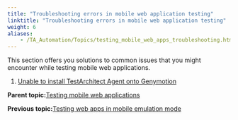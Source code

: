```yaml
--- 
title: "Troubleshooting errors in mobile web application testing"
linktitle: "Troubleshooting errors in mobile web application testing"
weight: 6
aliases: 
    - /TA_Automation/Topics/testing_mobile_web_apps_troubleshooting.html
---
```


This section offers you solutions to common issues that you might encounter while testing mobile web applications.

1.  [Unable to install TestArchitect Agent onto Genymotion](/TA_Automation/Topics/Tshoot.unable_to_install_TAAgent_onto_Genymotion.html)  


**Parent topic:**[Testing mobile web applications](/TA_Automation/Topics/aut_app_testing_mobile_web.html)

**Previous topic:**[Testing web apps in mobile emulation mode](/TA_Automation/Topics/aut_app_testing_responsive_web.html)

